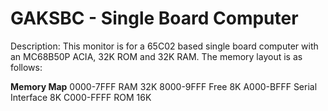 # GAKSBC - Single Board Computer 

Description: This monitor is for a 65C02 based single board computer with an MC68B50P ACIA, 32K ROM and 32K RAM.  The memory layout is as follows:

**Memory Map**
0000-7FFF  RAM 32K
8000-9FFF  Free 8K
A000-BFFF  Serial Interface 8K
C000-FFFF  ROM 16K

